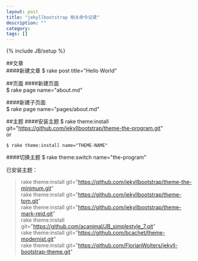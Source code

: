 ```yaml
---
layout: post
title: "jekyllbootstrap 相关命令记录"
description: ""
category: 
tags: []
---
```

{% include JB/setup %}



##文章  
####新建文章
	$ rake post title="Hello World"


##页面
####新建页面  
	$ rake page name="about.md"  

####新建子页面  
	$ rake page name="pages/about.md"
	
##主题
####安装主题
	$ rake theme:install git="https://github.com/jekyllbootstrap/theme-the-program.git"  
   or  
   
	$ rake theme:install name="THEME-NAME"

####切换主题
	$ rake theme:switch name="the-program"




已安装主题：  
>rake theme:install git="https://github.com/jekyllbootstrap/theme-the-minimum.git"  
>rake theme:install git="https://github.com/jekyllbootstrap/theme-tom.git"  
>rake theme:install git="https://github.com/jekyllbootstrap/theme-mark-reid.git"  
>rake theme:install git="https://github.com/acanimal/JB_simplestyle_7.git"  
>rake theme:install git="https://github.com/bcachet/theme-modernist.git"  
>rake theme:install git="https://github.com/FlorianWolters/jekyll-bootstrap-theme.git"  